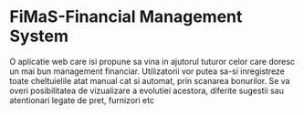 # FiMaS-Financial Management System

O aplicatie web care isi propune sa vina in ajutorul tuturor celor care doresc un mai bun management financiar.
Utilizatorii vor putea sa-si inregistreze toate cheltuielile atat manual cat si automat, prin scanarea bonurilor.
Se va overi posibilitatea de vizualizare a evolutiei acestora, diferite sugestii sau atentionari legate de pret, furnizori etc
